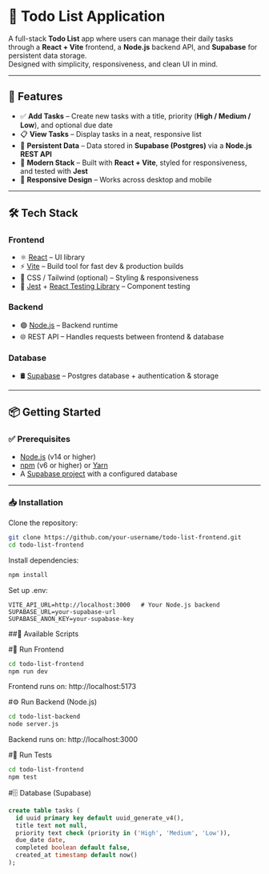 # 📝 Todo List Application

A full-stack **Todo List** app where users can manage their daily tasks through a **React + Vite** frontend, a **Node.js** backend API, and **Supabase** for persistent data storage.  
Designed with simplicity, responsiveness, and clean UI in mind.

---

## 🚀 Features
- ✅ **Add Tasks** – Create new tasks with a title, priority (**High / Medium / Low**), and optional due date  
- 📋 **View Tasks** – Display tasks in a neat, responsive list  
- 🔄 **Persistent Data** – Data stored in **Supabase (Postgres)** via a **Node.js REST API**  
- 🧩 **Modern Stack** – Built with **React + Vite**, styled for responsiveness, and tested with **Jest**  
- 📱 **Responsive Design** – Works across desktop and mobile  

---

## 🛠️ Tech Stack
### **Frontend**
- ⚛️ [React](https://react.dev/) – UI library  
- ⚡ [Vite](https://vitejs.dev/) – Build tool for fast dev & production builds  
- 🎨 CSS / Tailwind (optional) – Styling & responsiveness  
- 🧪 [Jest](https://jestjs.io/) + [React Testing Library](https://testing-library.com/) – Component testing  

### **Backend**
- 🟢 [Node.js](https://nodejs.org/) – Backend runtime  
- 🌐 REST API – Handles requests between frontend & database  

### **Database**
- 🛢️ [Supabase](https://supabase.com/) – Postgres database + authentication & storage  

---

## 📦 Getting Started

### ✅ Prerequisites
- [Node.js](https://nodejs.org/) (v14 or higher)  
- [npm](https://www.npmjs.com/) (v6 or higher) or [Yarn](https://yarnpkg.com/)  
- A [Supabase project](https://supabase.com/) with a configured database  

---

### 📥 Installation
Clone the repository:

```bash
git clone https://github.com/your-username/todo-list-frontend.git
cd todo-list-frontend

```
Install dependencies:

```bash
npm install
```

Set up .env:

```env
VITE_API_URL=http://localhost:3000   # Your Node.js backend
SUPABASE_URL=your-supabase-url
SUPABASE_ANON_KEY=your-supabase-key
```

##🏃 Available Scripts

#🔧 Run Frontend

```bash
cd todo-list-frontend
npm run dev
```
Frontend runs on: http://localhost:5173

#⚙️ Run Backend (Node.js)

```bash
cd todo-list-backend
node server.js
```
Backend runs on: http://localhost:3000

#🧪 Run Tests

```bash
cd todo-list-frontend
npm test
```

#🗄️ Database (Supabase)

```sql
create table tasks (
  id uuid primary key default uuid_generate_v4(),
  title text not null,
  priority text check (priority in ('High', 'Medium', 'Low')),
  due_date date,
  completed boolean default false,
  created_at timestamp default now()
);
```